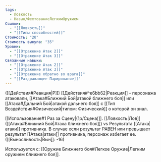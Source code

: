 ```yaml
---
tags:
  - Ловкость
  - Навык/ФехтованиеЛегкимОружием
Ссылки:
  - "[[Ловкость]]"
  - "[[Типы способностей]]"
Стоимость: "20"
Стоимость выкупа: "35"
Уровни:
  - "[[Отражение Атак 2]]"
  - "[[Отражение Атак 3]]"
Связанные навыки:
  - "[[Отражение Атак 2]]"
  - "[[Отражение Атак 3]]"
  - "[[Отражение обратно во врага]]"
  - "[[Раздражающее Парирование]]"
---
```

([[Действия#Реакция|Р]]) [[Действия#^e6bb62|Реакция]] - персонажа атаковали, [[Атака#Ближний Бой|атакой ближнего боя]] или [[Атака#Дальний Бой|атакой дальнего боя]] с [[Тип Воздействия#Физический|типом: Физический]] о которой он знал. 

[[Использование#1 Раз за Сцену|(1р/Сцена)]]. [[Ловкость|Лов]] ([[Атака#Ближний Бой|Атака ближнего боя]]) vs Результата [[Атака|атаки]] противника.  В случае если результат РАВЕН или превышает результат [[Атака|атаки]] противника, персонаж избегает ее. ([[Выносливость|Вын]]: -16)

Используется с: [[Оружие Ближнего боя#Легкое Оружие|Легким оружием ближнего боя]].
